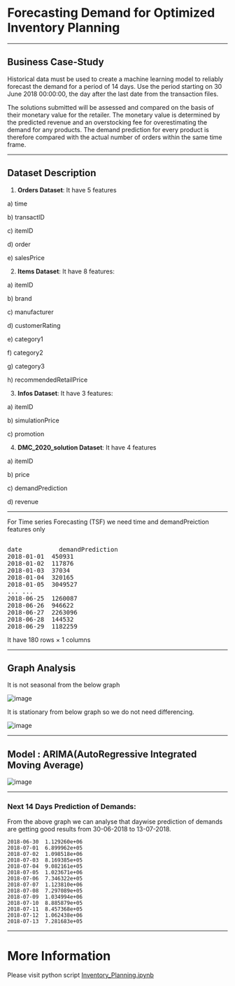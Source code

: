 # **Forecasting Demand for Optimized Inventory Planning**
------------

## **Business Case-Study**

Historical data must be used to create a machine learning model to reliably forecast the demand for a period of 14 days. Use the period starting on 30 June 2018 00:00:00, the day after the last date from the transaction files. 

The solutions submitted will be assessed and compared on the basis of their monetary value 
for the retailer. The monetary value is determined by the predicted revenue and an 
overstocking fee for overestimating the demand for any products. The demand prediction 
for every product is therefore compared with the actual number of orders within the same 
time frame.

------------

## **Dataset Description**

1) **Orders Dataset**: It have 5 features 
  
  a) time
  
  b) transactID
  
  c) itemID
  
  d) order
  
  e) salesPrice


2) **Items Dataset**: It have 8 features:
  
  a) itemID
  
  b) brand	
  
  c) manufacturer	
  
  d) customerRating	
  
  e) category1	
  
  f) category2	
  
  g) category3	
  
  h) recommendedRetailPrice


3) **Infos Dataset**: It have 3 features:
  
  a) itemID	
  
  b) simulationPrice	
  
  c) promotion


4) **DMC_2020_solution Dataset**: It have 4 features

  a) itemID	
  
  b) price	
  
  c) demandPrediction	
  
  d) revenue
  
-----------
For Time series Forecasting (TSF) we need time and demandPreiction features only
<br/>

<pre>	
date	      demandPrediction
2018-01-01	450931
2018-01-02	117876
2018-01-03	37034
2018-01-04	320165
2018-01-05	3049527
...	...
2018-06-25	1260087
2018-06-26	946622
2018-06-27	2263096
2018-06-28	144532
2018-06-29	1182259
</pre>

It have 180 rows × 1 columns

---------
## **Graph Analysis**

It is not seasonal from the below graph

![image](https://github.com/Bamit-2021/Forecasting-Demand-for-Optimized-Inventory-Planning/assets/77608956/85e3cbd8-625d-4b61-9d4a-9aded79cfe8e)

It is stationary from below graph so we do not need differencing.

![image](https://github.com/Bamit-2021/Forecasting-Demand-for-Optimized-Inventory-Planning/assets/77608956/4f8222f4-d853-484c-97e5-74d0a8cba757)

----------------
## **Model : ARIMA(AutoRegressive Integrated Moving Average)**

![image](https://github.com/Bamit-2021/Forecasting-Demand-for-Optimized-Inventory-Planning/assets/77608956/7d4b936f-87d7-435f-9f9b-5bbea4ec7863)

--------------

### **Next 14 Days Prediction of Demands:**

From the above graph we can analyse that daywise prediction of demands are getting good results from 30-06-2018 to 13-07-2018.

```
2018-06-30	1.129260e+06
2018-07-01	6.899962e+05
2018-07-02	1.098518e+06
2018-07-03	8.169385e+05
2018-07-04	9.082161e+05
2018-07-05	1.023671e+06
2018-07-06	7.346322e+05
2018-07-07	1.123810e+06
2018-07-08	7.297089e+05
2018-07-09	1.034994e+06
2018-07-10	8.885879e+05
2018-07-11	8.457368e+05
2018-07-12	1.062438e+06
2018-07-13	7.281683e+05
```

-------------------

# **More Information**

Please visit python script [Inventory_Planning.ipynb](https://github.com/Bamit-2021/Forecasting-Demand-for-Optimized-Inventory-Planning/blob/main/Inventory_Planning.ipynb)
